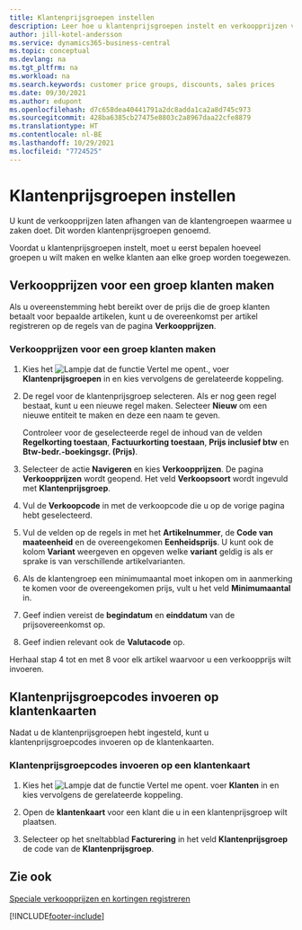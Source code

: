```yaml
---
title: Klantenprijsgroepen instellen
description: Leer hoe u klantenprijsgroepen instelt en verkoopprijzen voor die groepen maakt.
author: jill-kotel-andersson
ms.service: dynamics365-business-central
ms.topic: conceptual
ms.devlang: na
ms.tgt_pltfrm: na
ms.workload: na
ms.search.keywords: customer price groups, discounts, sales prices
ms.date: 09/30/2021
ms.author: edupont
ms.openlocfilehash: d7c658dea40441791a2dc8adda1ca2a8d745c973
ms.sourcegitcommit: 428ba6385cb27475e8803c2a8967daa22cfe8879
ms.translationtype: HT
ms.contentlocale: nl-BE
ms.lasthandoff: 10/29/2021
ms.locfileid: "7724525"
---
```

# <a name="set-up-customer-price-groups"></a>Klantenprijsgroepen instellen
  
U kunt de verkoopprijzen laten afhangen van de klantengroepen waarmee u zaken doet. Dit worden klantenprijsgroepen genoemd.

Voordat u klantenprijsgroepen instelt, moet u eerst bepalen hoeveel groepen u wilt maken en welke klanten aan elke groep worden toegewezen.  

## <a name="how-to-create-sales-prices-for-a-group-of-customers"></a>Verkoopprijzen voor een groep klanten maken  

Als u overeenstemming hebt bereikt over de prijs die de groep klanten betaalt voor bepaalde artikelen, kunt u de overeenkomst per artikel registreren op de regels van de pagina **Verkoopprijzen**.

### <a name="to-create-sales-prices-for-a-group-of-customers"></a>Verkoopprijzen voor een groep klanten maken

1. Kies het ![Lampje dat de functie Vertel me opent.](media/ui-search/search_small.png "Vertel me wat u wilt doen"), voer **Klantenprijsgroepen** in en kies vervolgens de gerelateerde koppeling.  

2. De regel voor de klantenprijsgroep selecteren. Als er nog geen regel bestaat, kunt u een nieuwe regel maken. Selecteer **Nieuw** om een nieuwe entiteit te maken en deze een naam te geven.  
    
    Controleer voor de geselecteerde regel de inhoud van de velden **Regelkorting toestaan**, **Factuurkorting toestaan**, **Prijs inclusief btw** en **Btw-bedr.-boekingsgr. (Prijs)**. 
  
3. Selecteer de actie **Navigeren** en kies **Verkoopprijzen**. De pagina **Verkoopprijzen** wordt geopend. Het veld **Verkoopsoort** wordt ingevuld met **Klantenprijsgroep**.  
  
4. Vul de **Verkoopcode** in met de verkoopcode die u op de vorige pagina hebt geselecteerd.  
  
5. Vul de velden op de regels in met het **Artikelnummer**, de **Code van maateenheid** en de overeengekomen **Eenheidsprijs**. U kunt ook de kolom **Variant** weergeven en opgeven welke **variant** geldig is als er sprake is van verschillende artikelvarianten.  
  
6. Als de klantengroep een minimumaantal moet inkopen om in aanmerking te komen voor de overeengekomen prijs, vult u het veld **Minimumaantal** in.  

7. Geef indien vereist de **begindatum** en **einddatum** van de prijsovereenkomst op.  
  
8. Geef indien relevant ook de **Valutacode** op.

Herhaal stap 4 tot en met 8 voor elk artikel waarvoor u een verkoopprijs wilt invoeren.

## <a name="how-to-enter-customer-price-group-codes-on-customer-cards"></a>Klantenprijsgroepcodes invoeren op klantenkaarten  

Nadat u de klantenprijsgroepen hebt ingesteld, kunt u klantenprijsgroepcodes invoeren op de klantenkaarten.

### <a name="to-enter-customer-price-group-codes-on-a-customer-card"></a>Klantenprijsgroepcodes invoeren op een klantenkaart  

1. Kies het ![Lampje dat de functie Vertel me opent.](media/ui-search/search_small.png "Vertel me wat u wilt doen") voer **Klanten** in en kies vervolgens de gerelateerde koppeling.  

2. Open de **klantenkaart** voor een klant die u in een klantenprijsgroep wilt plaatsen.  

3. Selecteer op het sneltabblad **Facturering** in het veld **Klantenprijsgroep** de code van de **Klantenprijsgroep**.  


## <a name="see-also"></a>Zie ook

[Speciale verkoopprijzen en kortingen registreren](sales-how-record-sales-price-discount-payment-agreements.md)  

[!INCLUDE[footer-include](includes/footer-banner.md)]
